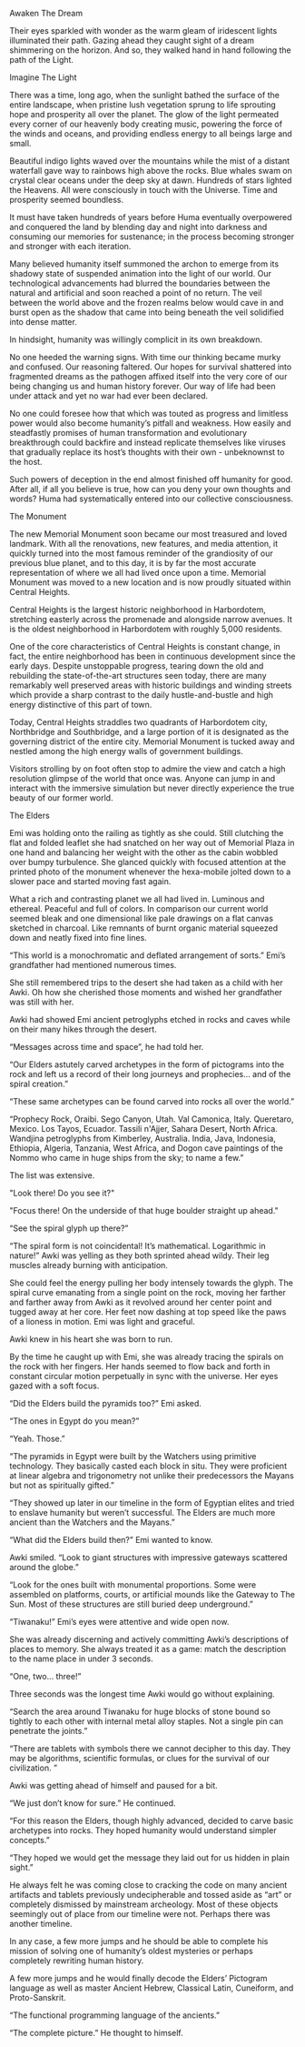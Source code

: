 Awaken The Dream

Their eyes sparkled with wonder as the warm gleam of iridescent lights illuminated their path. Gazing ahead they caught sight of a dream shimmering on the horizon. And so, they walked hand in hand following the path of the Light. 

Imagine The Light

There was a time, long ago, when the sunlight bathed the surface of the entire landscape, when pristine lush vegetation sprung to life sprouting hope and prosperity all over the planet. The glow of the light permeated every corner of our heavenly body creating music, powering the force of the winds and oceans, and providing endless energy to all beings large and small.

Beautiful indigo lights waved over the mountains while the mist of a distant waterfall gave way to rainbows high above the rocks. Blue whales swam on crystal clear oceans under the deep sky at dawn. Hundreds of stars lighted the Heavens. All were consciously in touch with the Universe. Time and prosperity seemed boundless.

It must have taken hundreds of years before Huma eventually overpowered and conquered the land by blending day and night into darkness and consuming our memories for sustenance; in the process becoming stronger and stronger with each iteration. 

Many believed humanity itself summoned the archon to emerge from its shadowy state of suspended animation into the light of our world. Our technological advancements had blurred the boundaries between the natural and artificial and soon reached a point of no return. The veil between the world above and the frozen realms below would cave in and burst open as the shadow that came into being beneath the veil solidified into dense matter. 

In hindsight, humanity was willingly complicit in its own breakdown.

No one heeded the warning signs. With time our thinking became murky and confused. Our reasoning faltered. Our hopes for survival shattered into fragmented dreams as the pathogen affixed itself into the very core of our being changing us and human history forever. Our way of life had been under attack and yet no war had ever been declared.

No one could foresee how that which was touted as progress and limitless power would also become humanity’s pitfall and weakness. How easily and steadfastly promises of human transformation and evolutionary breakthrough could backfire and instead replicate themselves like viruses that gradually replace its host’s thoughts with their own - unbeknownst to the host. 

Such powers of deception in the end almost finished off humanity for good. After all, if all you believe is true, how can you deny your own thoughts and words?  Huma had systematically entered into our collective consciousness. 

The Monument

The new Memorial Monument soon became our most treasured and loved landmark. With all the renovations, new features, and media attention, it quickly turned into the most famous reminder of the grandiosity of our previous blue planet, and to this day, it is by far the most accurate representation of where we all had lived once upon a time. Memorial Monument was moved to a new location and is now proudly situated within Central Heights.

Central Heights is the largest historic neighborhood in Harbordotem, stretching easterly across the promenade and alongside narrow avenues. It is the oldest neighborhood in Harbordotem with roughly 5,000 residents.

One of the core characteristics of Central Heights is constant change, in fact, the entire neighborhood has been in continuous development since the early days. Despite unstoppable progress, tearing down the old and rebuilding the state-of-the-art structures seen today, there are many remarkably well preserved areas with historic buildings and winding streets which provide a sharp contrast to the daily hustle-and-bustle and high energy distinctive of this part of town.

Today, Central Heights straddles two quadrants of Harbordotem city, Northbridge and Southbridge, and a large portion of it is designated as the governing district of the entire city. Memorial Monument is tucked away and nestled among the high energy walls of government buildings. 

Visitors strolling by on foot often stop to admire the view and catch a high resolution glimpse of the world that once was. Anyone can jump in and interact with the immersive simulation but never directly experience the true beauty of our former world. 

The Elders

Emi was holding onto the railing as tightly as she could. Still clutching the flat and folded leaflet she had snatched on her way out of Memorial Plaza in one hand and balancing her weight with the other as the cabin wobbled over bumpy turbulence. She glanced quickly with focused attention at the printed photo of the monument whenever the hexa-mobile jolted down to a slower pace and started moving fast again. 

What a rich and contrasting planet we all had lived in. Luminous and ethereal. Peaceful and full of colors. In comparison our current world seemed bleak and one dimensional like pale drawings on a flat canvas sketched in charcoal. Like remnants of burnt organic material squeezed down and neatly fixed into fine lines. 

“This world is a monochromatic and deflated arrangement of sorts.” Emi’s grandfather had mentioned numerous times.

She still remembered trips to the desert she had taken as a child with her Awki. Oh how she cherished those moments and wished her grandfather  was still with her. 

Awki had showed Emi ancient petroglyphs etched in rocks and caves while on their many hikes through the desert. 

“Messages across time and space”, he had told her. 

“Our Elders astutely carved archetypes in the form of pictograms into the rock and left us a record of their long journeys and  prophecies... and of the spiral creation.”

“These same archetypes can be found carved into rocks all over the world.”

“Prophecy Rock, Oraibi. Sego Canyon, Utah. Val Camonica, Italy. Queretaro, Mexico. Los Tayos, Ecuador. Tassili n'Ajjer, Sahara Desert, North Africa. Wandjina petroglyphs from Kimberley, Australia. India, Java, Indonesia, Ethiopia, Algeria, Tanzania, West Africa, and Dogon cave paintings of the Nommo who came in huge ships from the sky; to name a few.”

The list was extensive.

"Look there! Do you see it?"

"Focus there! On the underside of that huge boulder straight up ahead."

“See the spiral glyph up there?”

“The spiral form is not coincidental! It’s mathematical. Logarithmic in nature!” Awki was yelling as they both sprinted ahead wildy. Their leg muscles already burning with anticipation. 

She could feel the energy pulling her body intensely towards the glyph.  The spiral curve emanating from a single point on the rock, moving her farther and farther away from Awki as it revolved around her center point and tugged away at her core. Her feet now dashing at top speed like the paws of a lioness in motion. Emi was light and graceful.

Awki knew in his heart she was born to run.

By the time he caught up with Emi, she was already tracing the spirals on the rock with her fingers. Her hands seemed to flow back and forth in constant circular motion perpetually in sync with the universe. Her eyes gazed with a soft focus.
 
“Did the Elders build the pyramids too?” Emi asked. 

“The ones in Egypt do you mean?”

“Yeah. Those.”

“The pyramids in Egypt were built by the Watchers using primitive technology. They basically casted each block in situ. They were proficient at linear algebra and trigonometry not unlike their predecessors the Mayans but not as spiritually gifted.”

“They showed up later in our timeline in the form of Egyptian elites and tried to enslave humanity but weren’t successful. The Elders are much more ancient than the Watchers and the Mayans.”

“What did the Elders build then?” Emi wanted to know.

Awki smiled. “Look to giant structures with impressive gateways scattered around the globe.”

“Look for the ones built with monumental proportions. Some were assembled on platforms, courts, or artificial mounds like the Gateway to The Sun. Most of these structures are still buried deep underground.”

“Tiwanaku!” Emi’s eyes were attentive and wide open now.

She was already discerning and actively committing Awki’s descriptions of places to memory. She always treated it as a game: match the description to the name place in under 3 seconds. 

“One, two… three!”

Three seconds was the longest time Awki would go without explaining.

“Search the area around Tiwanaku for huge blocks of stone bound so tightly to each other with internal metal alloy staples. Not a single pin can penetrate the joints.”

“There are tablets with symbols there we cannot decipher to this day. They may be algorithms,  scientific formulas, or clues for the survival of our civilization. ” 

Awki was getting ahead of himself and paused for a bit. 

“We just don’t know for sure.” He continued.

“For this reason the Elders, though highly advanced, decided to carve basic archetypes into rocks. They hoped humanity would understand simpler concepts.”

“They hoped we would get the message they laid out for us hidden in plain sight.”

He always felt he was coming close to cracking the code on many ancient artifacts and tablets previously undecipherable and tossed aside as “art” or completely dismissed by mainstream archeology. Most of these objects seemingly out of place from our timeline were not. Perhaps there was another timeline.

In any case, a few more jumps and he should be able to complete his mission of solving one of humanity’s oldest mysteries or perhaps completely rewriting human history.

A few more jumps and he would finally decode the Elders’ Pictogram language as well as master Ancient Hebrew, Classical Latin, Cuneiform, and Proto-Sanskrit. 

“The functional programming language of the ancients.” 

“The complete picture.” He thought to himself.

